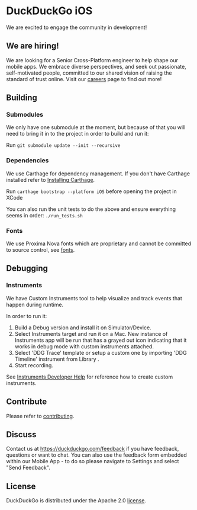 # DuckDuckGo iOS


We are excited to engage the community in development!


## We are hiring!
We are looking for a Senior Cross-Platform engineer to help shape our mobile apps. We embrace diverse perspectives, and seek out passionate, self-motivated people, committed to our shared vision of raising the standard of trust online. Visit our [careers](https://duckduckgo.com/hiring/#open) page to find out more!

## Building

### Submodules
We only have one submodule at the moment, but because of that you will need to bring it in to the project in order to build and run it:

Run `git submodule update --init --recursive`

### Dependencies
We use Carthage for dependency management. If you don't have Carthage installed refer to [Installing Carthage](https://github.com/Carthage/Carthage#installing-carthage).

Run `carthage bootstrap --platform iOS` before opening the project in XCode

You can also run the unit tests to do the above and ensure everything seems in order: `./run_tests.sh`

### Fonts
We use Proxima Nova fonts which are proprietary and cannot be committed to source control, see [fonts](https://github.com/duckduckgo/iOS/tree/develop/fonts/licensed). 

## Debugging

### Instruments

We have Custom Instruments tool to help visualize and track events that happen during runtime.

In order to run it:
1. Build a Debug version and install it on Simulator/Device.
2. Select Instruments target and run it on a Mac. New instance of Instruments app will be run that has a grayed out icon indicating that it works in debug mode with custom instruments attached.
3. Select 'DDG Trace' template or setup a custom one by importing 'DDG Timeline' instrument from Library .
5. Start recording.

See [Instruments Developer Help](https://help.apple.com/instruments/developer/mac/current/) for reference how to create custom instruments.

## Contribute

Please refer to [contributing](CONTRIBUTING.md).

## Discuss

Contact us at https://duckduckgo.com/feedback if you have feedback, questions or want to chat. You can also use the feedback form embedded within our Mobile App - to do so please navigate to Settings and select "Send Feedback".

## License
DuckDuckGo is distributed under the Apache 2.0 [license](https://github.com/duckduckgo/ios/blob/master/LICENSE).


